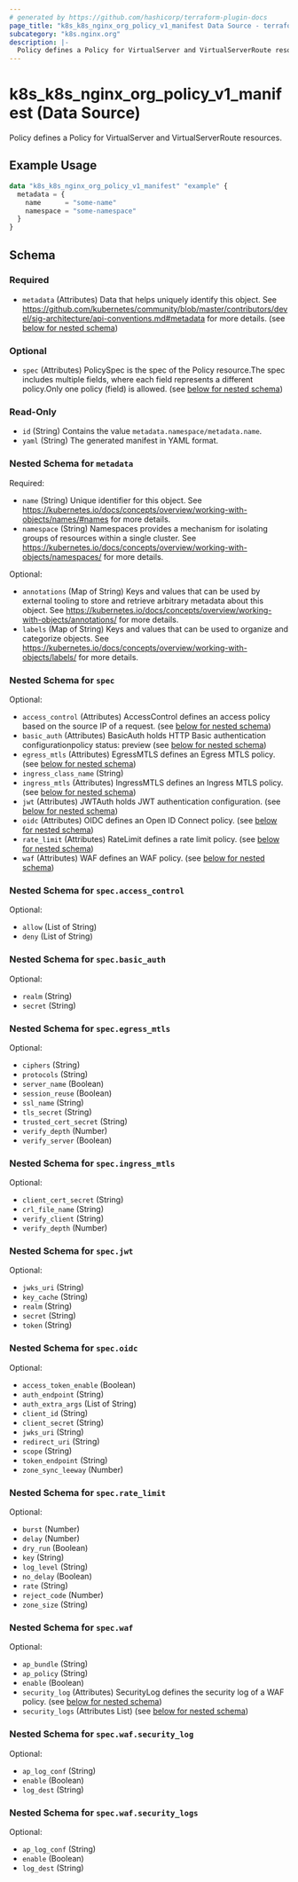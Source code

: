 ```yaml
---
# generated by https://github.com/hashicorp/terraform-plugin-docs
page_title: "k8s_k8s_nginx_org_policy_v1_manifest Data Source - terraform-provider-k8s"
subcategory: "k8s.nginx.org"
description: |-
  Policy defines a Policy for VirtualServer and VirtualServerRoute resources.
---
```


# k8s_k8s_nginx_org_policy_v1_manifest (Data Source)

Policy defines a Policy for VirtualServer and VirtualServerRoute resources.

## Example Usage

```terraform
data "k8s_k8s_nginx_org_policy_v1_manifest" "example" {
  metadata = {
    name      = "some-name"
    namespace = "some-namespace"
  }
}
```

<!-- schema generated by tfplugindocs -->
## Schema

### Required

- `metadata` (Attributes) Data that helps uniquely identify this object. See https://github.com/kubernetes/community/blob/master/contributors/devel/sig-architecture/api-conventions.md#metadata for more details. (see [below for nested schema](#nestedatt--metadata))

### Optional

- `spec` (Attributes) PolicySpec is the spec of the Policy resource.The spec includes multiple fields, where each field represents a different policy.Only one policy (field) is allowed. (see [below for nested schema](#nestedatt--spec))

### Read-Only

- `id` (String) Contains the value `metadata.namespace/metadata.name`.
- `yaml` (String) The generated manifest in YAML format.

<a id="nestedatt--metadata"></a>
### Nested Schema for `metadata`

Required:

- `name` (String) Unique identifier for this object. See https://kubernetes.io/docs/concepts/overview/working-with-objects/names/#names for more details.
- `namespace` (String) Namespaces provides a mechanism for isolating groups of resources within a single cluster. See https://kubernetes.io/docs/concepts/overview/working-with-objects/namespaces/ for more details.

Optional:

- `annotations` (Map of String) Keys and values that can be used by external tooling to store and retrieve arbitrary metadata about this object. See https://kubernetes.io/docs/concepts/overview/working-with-objects/annotations/ for more details.
- `labels` (Map of String) Keys and values that can be used to organize and categorize objects. See https://kubernetes.io/docs/concepts/overview/working-with-objects/labels/ for more details.


<a id="nestedatt--spec"></a>
### Nested Schema for `spec`

Optional:

- `access_control` (Attributes) AccessControl defines an access policy based on the source IP of a request. (see [below for nested schema](#nestedatt--spec--access_control))
- `basic_auth` (Attributes) BasicAuth holds HTTP Basic authentication configurationpolicy status: preview (see [below for nested schema](#nestedatt--spec--basic_auth))
- `egress_mtls` (Attributes) EgressMTLS defines an Egress MTLS policy. (see [below for nested schema](#nestedatt--spec--egress_mtls))
- `ingress_class_name` (String)
- `ingress_mtls` (Attributes) IngressMTLS defines an Ingress MTLS policy. (see [below for nested schema](#nestedatt--spec--ingress_mtls))
- `jwt` (Attributes) JWTAuth holds JWT authentication configuration. (see [below for nested schema](#nestedatt--spec--jwt))
- `oidc` (Attributes) OIDC defines an Open ID Connect policy. (see [below for nested schema](#nestedatt--spec--oidc))
- `rate_limit` (Attributes) RateLimit defines a rate limit policy. (see [below for nested schema](#nestedatt--spec--rate_limit))
- `waf` (Attributes) WAF defines an WAF policy. (see [below for nested schema](#nestedatt--spec--waf))

<a id="nestedatt--spec--access_control"></a>
### Nested Schema for `spec.access_control`

Optional:

- `allow` (List of String)
- `deny` (List of String)


<a id="nestedatt--spec--basic_auth"></a>
### Nested Schema for `spec.basic_auth`

Optional:

- `realm` (String)
- `secret` (String)


<a id="nestedatt--spec--egress_mtls"></a>
### Nested Schema for `spec.egress_mtls`

Optional:

- `ciphers` (String)
- `protocols` (String)
- `server_name` (Boolean)
- `session_reuse` (Boolean)
- `ssl_name` (String)
- `tls_secret` (String)
- `trusted_cert_secret` (String)
- `verify_depth` (Number)
- `verify_server` (Boolean)


<a id="nestedatt--spec--ingress_mtls"></a>
### Nested Schema for `spec.ingress_mtls`

Optional:

- `client_cert_secret` (String)
- `crl_file_name` (String)
- `verify_client` (String)
- `verify_depth` (Number)


<a id="nestedatt--spec--jwt"></a>
### Nested Schema for `spec.jwt`

Optional:

- `jwks_uri` (String)
- `key_cache` (String)
- `realm` (String)
- `secret` (String)
- `token` (String)


<a id="nestedatt--spec--oidc"></a>
### Nested Schema for `spec.oidc`

Optional:

- `access_token_enable` (Boolean)
- `auth_endpoint` (String)
- `auth_extra_args` (List of String)
- `client_id` (String)
- `client_secret` (String)
- `jwks_uri` (String)
- `redirect_uri` (String)
- `scope` (String)
- `token_endpoint` (String)
- `zone_sync_leeway` (Number)


<a id="nestedatt--spec--rate_limit"></a>
### Nested Schema for `spec.rate_limit`

Optional:

- `burst` (Number)
- `delay` (Number)
- `dry_run` (Boolean)
- `key` (String)
- `log_level` (String)
- `no_delay` (Boolean)
- `rate` (String)
- `reject_code` (Number)
- `zone_size` (String)


<a id="nestedatt--spec--waf"></a>
### Nested Schema for `spec.waf`

Optional:

- `ap_bundle` (String)
- `ap_policy` (String)
- `enable` (Boolean)
- `security_log` (Attributes) SecurityLog defines the security log of a WAF policy. (see [below for nested schema](#nestedatt--spec--waf--security_log))
- `security_logs` (Attributes List) (see [below for nested schema](#nestedatt--spec--waf--security_logs))

<a id="nestedatt--spec--waf--security_log"></a>
### Nested Schema for `spec.waf.security_log`

Optional:

- `ap_log_conf` (String)
- `enable` (Boolean)
- `log_dest` (String)


<a id="nestedatt--spec--waf--security_logs"></a>
### Nested Schema for `spec.waf.security_logs`

Optional:

- `ap_log_conf` (String)
- `enable` (Boolean)
- `log_dest` (String)
